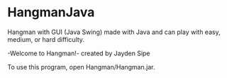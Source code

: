 # HangmanJava
Hangman with GUI (Java Swing) made with Java and can play with easy, medium, or hard difficulty.

-Welcome to Hangman!- created by Jayden Sipe

To use this program, open Hangman/Hangman.jar.
